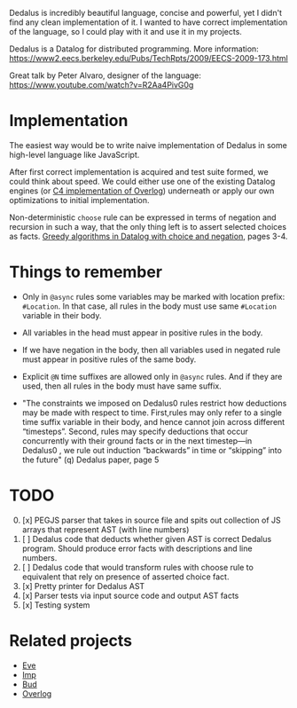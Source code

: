 Dedalus is incredibly beautiful language, concise and powerful, yet I didn't find any clean implementation of it. I wanted to have correct implementation of the language, so I could play with it and use it in my projects.

Dedalus is a Datalog for distributed programming. More information: https://www2.eecs.berkeley.edu/Pubs/TechRpts/2009/EECS-2009-173.html

Great talk by Peter Alvaro, designer of the language: https://www.youtube.com/watch?v=R2Aa4PivG0g

# Implementation

The easiest way would be to write naive implementation of Dedalus in some high-level language like JavaScript.

After first correct implementation is acquired and test suite formed, we could think about speed. We could either use one of the existing Datalog engines (or [C4 implementation of Overlog](https://github.com/bloom-lang/c4/)) underneath or apply our own optimizations to initial implementation.

Non-deterministic `choose` rule can be expressed in terms of negation and recursion in such a way, that the only thing left is to assert selected choices as facts. [Greedy algorithms in Datalog with choice and negation](https://dl.acm.org/doi/10.5555/299315.301505), pages 3-4.

# Things to remember

 * Only in `@async` rules some variables may be marked with location prefix: `#Location`. In that case, all rules in the body must use same `#Location` variable in their body.

 * All variables in the head must appear in positive rules in the body.

 * If we have negation in the body, then all variables used in negated rule must appear in positive rules of the same body.

 * Explicit `@N` time suffixes are allowed only in `@async` rules. And if they are used, then all rules in the body must have same suffix.

 * "The constraints we imposed on Dedalus0 rules restrict how deductions may be made with respect to time. First,rules may only refer to a single time suffix variable in their body, and hence cannot join across different “timesteps”. Second, rules may specify deductions that occur concurrently with their ground facts or in the next timestep—in Dedalus0 , we rule out induction “backwards” in time or “skipping” into the future" (q) Dedalus paper, page 5

# TODO

 0. [x] PEGJS parser that takes in source file and spits out collection of JS arrays that represent AST (with line numbers)
 1. [ ] Dedalus code that deducts whether given AST is correct Dedalus program. Should produce error facts with descriptions and line numbers.
 2. [ ] Dedalus code that would transform rules with choose rule to equivalent that rely on presence of asserted choice fact.
 3. [x] Pretty printer for Dedalus AST
 4. [x] Parser tests via input source code and output AST facts
 5. [x] Testing system

# Related projects

 * [Eve](https://github.com/withEve)
 * [Imp](https://github.com/jamii/imp)
 * [Bud](https://github.com/bloom-lang/bud)
 * [Overlog](https://github.com/bloom-lang/c4/)
